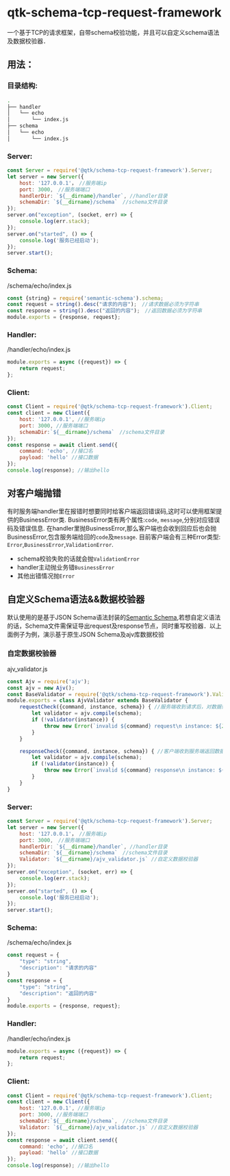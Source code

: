 # qtk-schema-tcp-request-framework
一个基于TCP的请求框架，自带schema校验功能，并且可以自定义schema语法及数据校验器．

## 用法：

### 目录结构:
```sh
.
├── handler
│   └── echo
│       └── index.js
├── schema
│   └── echo
│       └── index.js
```

### Server:
```js
const Server = require('@qtk/schema-tcp-request-framework').Server;
let server = new Server({
    host: '127.0.0.1'，　//服务端ip
    port: 3000,　//服务端端口
    handlerDir: `${__dirname}/handler`, //handler目录
    schemaDir: `${__dirname}/schema`　//schema文件目录
});
server.on("exception", (socket, err) => {
    console.log(err.stack);
});
server.on("started", () => {
    console.log('服务已经启动');
});
server.start();
```

### Schema:
/schema/echo/index.js
```js
const {string} = require('semantic-schema').schema;
const request = string().desc("请求的内容");　//请求数据必须为字符串
const response = string().desc("返回的内容");　//返回数据必须为字符串
module.exports = {response, request};
```

### Handler:
/handler/echo/index.js
```js
module.exports = async ({request}) => {
    return request;
};
```

### Client:
```js
const Client = require('@qtk/schema-tcp-request-framework').Client;
const client = new Client({
    host: '127.0.0.1', //服务端ip
    port: 3000, //服务端端口
    schemaDir:`${__dirname}/schema`　//schema文件目录
});
const response = await client.send({
    command: 'echo', //接口名
    payload: 'hello' //接口数据
});
console.log(response); //输出hello
```

## 对客户端抛错
有时服务端handler里在报错时想要同时给客户端返回错误码,这时可以使用框架提供的BusinessError类.
BusinessError类有两个属性:``code``, ``message``,分别对应错误码及错误信息.
在handler里抛BusinessError,那么客户端也会收到回应后也会抛BusinessError,包含服务端给回的``code``及``message``.
目前客户端会有三种Error类型: ``Error``,``BusinessError``,``ValidationError``.
- schema校验失败的话就会抛``ValidationError``
- handler主动抛业务错``BusinessError``
- 其他出错情况抛``Error``

## 自定义Schema语法&&数据校验器
默认使用的是基于JSON Schema语法封装的[Semantic Schema](https://www.npmjs.com/package/semantic-schema),若想自定义语法的话，Schema文件需保证导出request及response节点，同时重写校验器．以上面例子为例，演示基于原生JSON Schema及ajv库数据校验

### 自定数据校验器
ajv_validator.js
```js
const Ajv = require('ajv');
const ajv = new Ajv();
const BaseValidator = require('@qtk/schema-tcp-request-framework').Validator;
module.exports = class AjvValidator extends BaseValidator {
    requestCheck({command, instance, schema}) { //服务端收到请求后，对数据做校验，command为接口名，instance为请求报文，schema为对应接口schema的request接口数据
        let validator = ajv.compile(schema);
        if (!validator(instance)) {
            throw new Error(`invalid ${command} request\n instance: ${JSON.stringify(instance)}\n schema: ${JSON.stringify(schema)}\n error: ${ajv.errorsText(validator.errors)}`);
        }
    }

    responseCheck({command, instance, schema}) { //客户端收到服务端返回数据后，对数据做校验，command为接口名，instance为返回报文，schema为对应接口schema的response接口数据
        let validator = ajv.compile(schema);
        if (!validator(instance)) {
            throw new Error(`invalid ${command} response\n instance: ${JSON.stringify(instance)}\n schema: ${JSON.stringify(schema)}\n error: ${ajv.errorsText(validator.errors)}`);
        }
    }
}
```

### Server:
```js
const Server = require('@qtk/schema-tcp-request-framework').Server;
let server = new Server({
    host: '127.0.0.1'，　//服务端ip
    port: 3000,　//服务端端口
    handlerDir: `${__dirname}/handler`, //handler目录
    schemaDir: `${__dirname}/schema`　//schema文件目录
    Validator: `${__dirname}/ajv_validator.js` //自定义数据校验器
});
server.on("exception", (socket, err) => {
    console.log(err.stack);
});
server.on("started", () => {
    console.log('服务已经启动');
});
server.start();
```

### Schema:
/schema/echo/index.js
```js
const request = {
    "type": "string",
    "description": "请求的内容"
}
const response = {
    "type": "string",
    "description": "返回的内容"
}
module.exports = {response, request};
```

### Handler:
/handler/echo/index.js
```js
module.exports = async ({request}) => {
    return request;
};
```

### Client:
```js
const Client = require('@qtk/schema-tcp-request-framework').Client;
const client = new Client({
    host: '127.0.0.1', //服务端ip
    port: 3000, //服务端端口
    schemaDir:`${__dirname}/schema`,　//schema文件目录
    Validator: `${__dirname}/ajv_validator.js` //自定义数据校验器
});
const response = await client.send({
    command: 'echo', //接口名
    payload: 'hello' //接口数据
});
console.log(response); //输出hello
```